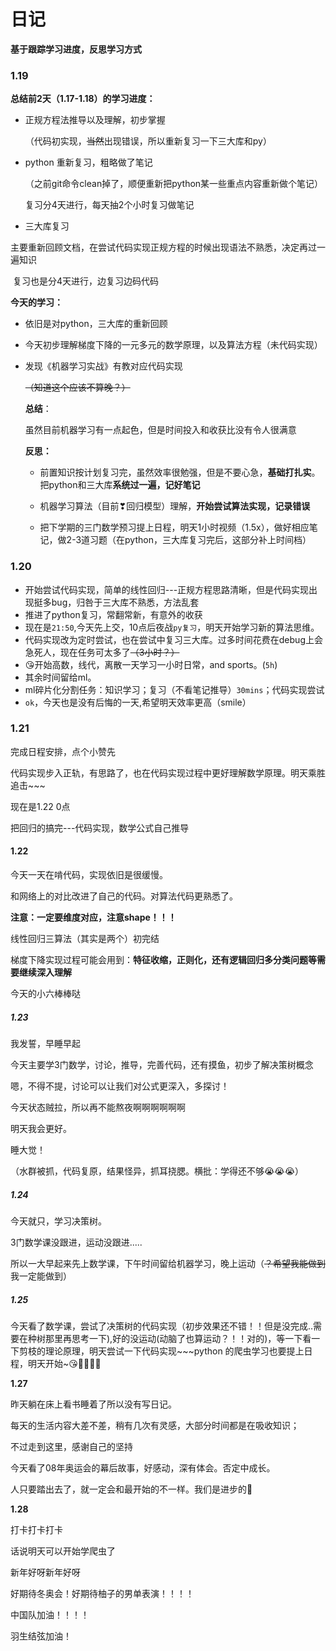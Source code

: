 # 日记

**基于跟踪学习进度，反思学习方式**

### 1.19

**总结前2天（1.17-1.18）的学习进度：**

- 正规方程法推导以及理解，初步掌握

  （代码初实现，~~当然~~出现错误，所以重新复习一下三大库和py）

- python 重新复习，粗略做了笔记

  （之前git命令clean掉了，顺便重新把python某一些重点内容重新做个笔记）

  复习分4天进行，每天抽2个小时复习做笔记

- 三大库复习

​      主要重新回顾文档，在尝试代码实现正规方程的时候出现语法不熟悉，决定再过一遍知识

​      复习也是分4天进行，边复习边码代码

**今天的学习：**

- 依旧是对python，三大库的重新回顾

- 今天初步理解梯度下降的一元多元的数学原理，以及算法方程（未代码实现）

- 发现《机器学习实战》有教对应代码实现

  ~~（知道这个应该不算晚？）~~

  

  **总结**：

  虽然目前机器学习有一点起色，但是时间投入和收获比没有令人很满意

  

  **反思：**

  - 前置知识按计划复习完，虽然效率很勉强，但是不要心急，**基础打扎实**。把python和三大库**系统过一遍，记好笔记**

  - 机器学习算法（目前❣回归模型）理解，**开始尝试算法实现，记录错误**
  - 把下学期的三门数学预习提上日程，明天1小时视频（1.5x），做好相应笔记，做2-3道习题（在python，三大库复习完后，这部分补上时间档）

  

### 1.20

- 开始尝试代码实现，简单的线性回归---正规方程思路清晰，但是代码实现出现挺多bug，归咎于三大库不熟悉，方法乱套
- 推进了python复习，常翻常新，有意外的收获
- 现在是`21:50`,今天先上交，10点后夜战`py复习`，明天开始学习新的算法思维。
- 代码实现改为定时尝试，也在尝试中复习三大库。过多时间花费在debug上会急死人，现在任务可太多了~~（3小时？）~~
- 😘开始高数，线代，离散一天学习一小时日常，and sports。(`5h`)
- 其余时间留给ml。
- ml碎片化分割任务：知识学习；复习（不看笔记推导）`30mins`；代码实现尝试
- `ok`，今天也是没有后悔的一天,希望明天效率更高（smile）



### 1.21

完成日程安排，点个小赞先

代码实现步入正轨，有思路了，也在代码实现过程中更好理解数学原理。明天乘胜追击~~~

现在是1.22 0点

把回归的搞完---代码实现，数学公式自己推导



#### 1.22

今天一天在啃代码，实现依旧是很缓慢。

和网络上的对比改进了自己的代码。对算法代码更熟悉了。

**注意：一定要维度对应，注意shape！！！**

线性回归三算法（其实是两个）初完结

梯度下降实现过程可能会用到：**特征收缩，正则化，还有逻辑回归多分类问题等需要继续深入理解**

今天的小六棒棒哒



##### 1.23

我发誓，早睡早起

今天主要学3门数学，讨论，推导，完善代码，还有摸鱼，初步了解决策树概念

嗯，不得不提，讨论可以让我们对公式更深入，多探讨！

今天状态贼拉，所以再不能熬夜啊啊啊啊啊啊

明天我会更好。

睡大觉！

（水群被抓，代码复原，结果怪异，抓耳挠腮。横批：学得还不够😭😭😭）



##### 1.24

今天就只，学习决策树。

3门数学课没跟进，运动没跟进.....

所以一大早起来先上数学课，下午时间留给机器学习，晚上运动（~~？希望我能做到~~我一定能做到）

##### 1.25

今天看了数学课，尝试了决策树的代码实现（初步效果还不错！！但是没完成..需要在种树那里再思考一下),好的没运动(动脑了也算运动？！！对的)，等一下看一下剪枝的理论原理，明天尝试一下代码实现~~~python 的爬虫学习也要提上日程，明天开始~😘💚💙💜💛





**1.27**

昨天躺在床上看书睡着了所以没有写日记。

每天的生活内容大差不差，稍有几次有灵感，大部分时间都是在吸收知识；

不过走到这里，感谢自己的坚持

今天看了08年奥运会的幕后故事，好感动，深有体会。否定中成长。

人只要踏出去了，就一定会和最开始的不一样。我们是进步的💜



**1.28**

打卡打卡打卡

话说明天可以开始学爬虫了

新年好呀新年好呀

好期待冬奥会！好期待柚子的男单表演！！！！

中国队加油！！！！

羽生结弦加油！
